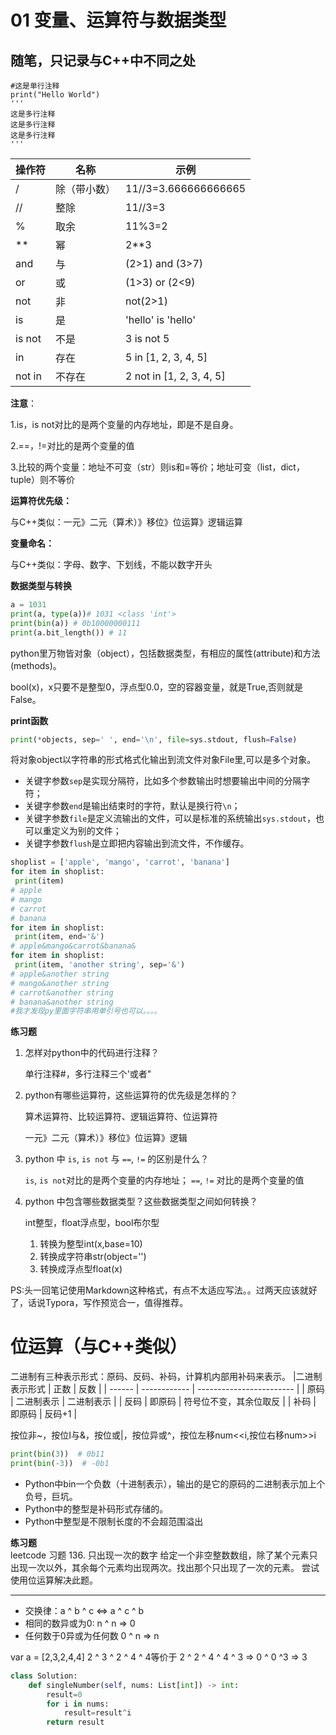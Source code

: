 # 01 变量、运算符与数据类型

## 随笔，只记录与C++中不同之处

```python3
#这是单行注释
print("Hello World")
'''
这是多行注释
这是多行注释
这是多行注释
'''
```

| 操作符 | 名称         | 示例                     |
| ------ | ------------ | ------------------------ |
| /      | 除（带小数） | 11//3=3.666666666665     |
| //     | 整除         | 11//3=3                  |
| %      | 取余         | 11%3=2                   |
| **     | 幂           | 2**3                     |
| and    | 与           | (2>1) and (3>7)          |
| or     | 或           | (1>3) or (2<9)           |
| not    | 非           | not(2>1)                 |
| is     | 是           | 'hello' is 'hello'       |
| is not | 不是         | 3 is not 5               |
| in     | 存在         | 5 in [1, 2, 3, 4, 5]     |
| not in | 不存在       | 2 not in [1, 2, 3, 4, 5] |

**注意**：

1.is，is not对比的是两个变量的内存地址，即是不是自身。

2.==，!=对比的是两个变量的值

3.比较的两个变量：地址不可变（str）则is和=等价；地址可变（list，dict，tuple）则不等价

**运算符优先级：**

与C++类似：一元》二元（算术）》移位》位运算》逻辑运算

**变量命名：**

与C++类似：字母、数字、下划线，不能以数字开头

**数据类型与转换**

```python
a = 1031
print(a, type(a))# 1031 <class 'int'>
print(bin(a)) # 0b10000000111
print(a.bit_length()) # 11
```

python里万物皆对象（object），包括数据类型，有相应的属性(attribute)和方法(methods)。

bool(x)，x只要不是整型0，浮点型0.0，空的容器变量，就是True,否则就是False。

**print函数**

```python
print(*objects, sep=' ', end='\n', file=sys.stdout, flush=False)
```

将对象object以字符串的形式格式化输出到流文件对象File里,可以是多个对象。

- 关键字参数`sep`是实现分隔符，比如多个参数输出时想要输出中间的分隔字符；
- 关键字参数`end`是输出结束时的字符，默认是换行符`\n`；
- 关键字参数`file`是定义流输出的文件，可以是标准的系统输出`sys.stdout`，也可以重定义为别的文件；
- 关键字参数`flush`是立即把内容输出到流文件，不作缓存。

```python
shoplist = ['apple', 'mango', 'carrot', 'banana']
for item in shoplist:
 print(item)
# apple
# mango
# carrot
# banana
for item in shoplist:
 print(item, end='&')
# apple&mango&carrot&banana&
for item in shoplist:
 print(item, 'another string', sep='&')
# apple&another string
# mango&another string
# carrot&another string
# banana&another string
#我才发现py里面字符串用单引号也可以。。。。
```

**练习题**

1. 怎样对python中的代码进行注释？

   单行注释#，多行注释三个'或者"


2. python有哪些运算符，这些运算符的优先级是怎样的？

   算术运算符、比较运算符、逻辑运算符、位运算符

   一元》二元（算术）》移位》位运算》逻辑

3. python 中 `is`, `is not` 与 `==`, `!=` 的区别是什么？

   `is`, `is not`对比的是两个变量的内存地址； `==`, `!=` 对比的是两个变量的值

4. python 中包含哪些数据类型？这些数据类型之间如何转换？

    int整型，float浮点型，bool布尔型

   1. 转换为整型int(x,base=10)
   2. 转换成字符串str(object='')
   3. 转换成浮点型float(x)

PS:头一回笔记使用Markdown这种格式，有点不太适应写法。。过两天应该就好了，话说Typora，写作预览合一，值得推荐。
#  位运算（与C++类似）
二进制有三种表示形式：原码、反码、补码，计算机内部用补码来表示。
|二进制表示形式 | 正数      | 反数                     |
| ------   | ------------ | ------------------------ |
| 原码     | 二进制表示 | 二进制表示  |
| 反码     | 即原码        | 符号位不变，其余位取反    |
| 补码     | 即原码        | 反码+1                   |

按位非~，按位I与&，按位或|，按位异或^，按位左移num<<i,按位右移num>>i
```python
print(bin(3))  # 0b11
print(bin(-3))  # -0b1
```
* Python中bin一个负数（十进制表示），输出的是它的原码的二进制表示加上个负号，巨坑。
* Python中的整型是补码形式存储的。
* Python中整型是不限制长度的不会超范围溢出

**练习题**<br>
leetcode 习题 136. 只出现一次的数字
给定一个非空整数数组，除了某个元素只出现一次以外，其余每个元素均出现两次。找出那个只出现了一次的元素。
尝试使用位运算解决此题。

---
* 交换律：a ^ b ^ c <=> a ^ c ^ b
* 相同的数异或为0: n ^ n => 0
* 任何数于0异或为任何数 0 ^ n => n

var a = [2,3,2,4,4]
2 ^ 3 ^ 2 ^ 4 ^ 4等价于 2 ^ 2 ^ 4 ^ 4 ^ 3 => 0 ^ 0 ^3 => 3
```python
class Solution:
    def singleNumber(self, nums: List[int]) -> int:
        result=0
        for i in nums:
            result=result^i
        return result    
 ```
